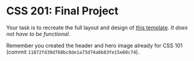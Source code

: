 # CSS 201: Final Project

Your task is to recreate the full layout and design of [this template](https://rocketman.learnwagtail.com). _It does not have to be functional_.

Remember you created the header and hero image already for CSS 101 (commit `11872fd39d768bc8de1a73d74a6b83fe15e60c74`).

